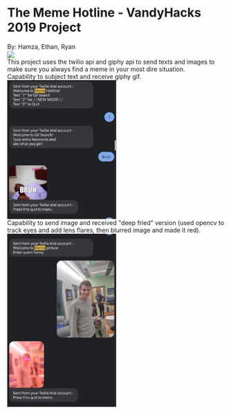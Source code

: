 # The Meme Hotline - VandyHacks 2019 Project
By: Hamza, Ethan, Ryan <br>
<img align="center" src="Hacker.gif">
<br>
This project uses the twilio api and giphy api to send texts and images to make sure you always find a meme in your most dire situation. 
<br>
Capability to subject text and receive giphy gif. <br>
<img align="center" src = "Screenshot_20201217-130242.jpg" height=50% width=50%><br>
Capability to send image and received "deep fried" version (used opencv to track eyes and add lens flares, then blurred image and made it red). <br>
<img align="center" src = "Screenshot_20201217-130253.jpg" height=50% width=50%>



